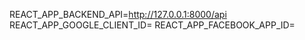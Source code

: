 REACT_APP_BACKEND_API=http://127.0.0.1:8000/api
REACT_APP_GOOGLE_CLIENT_ID=
REACT_APP_FACEBOOK_APP_ID=
